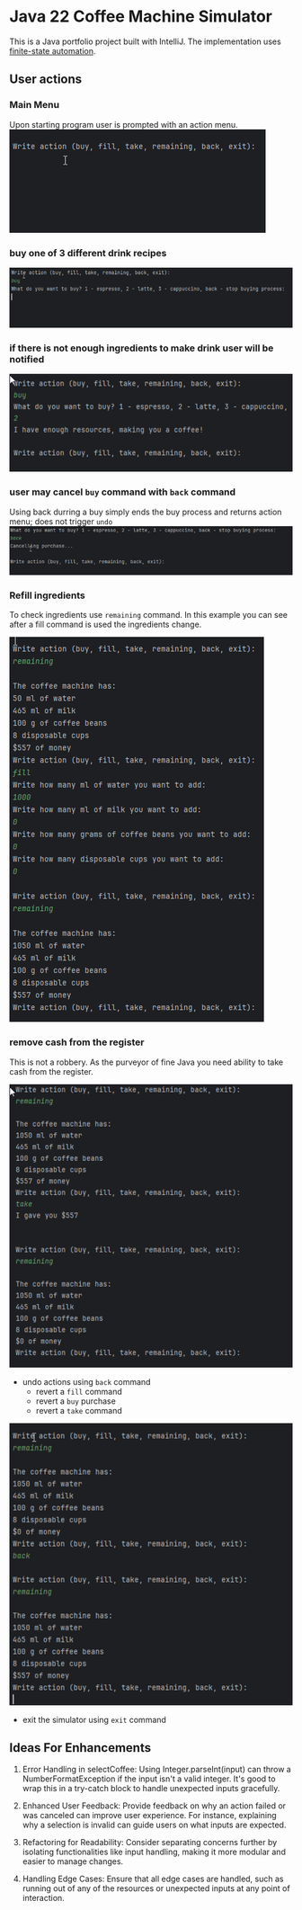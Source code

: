 # Java 22 Coffee Machine Simulator

This is a Java portfolio project built with IntelliJ.  The implementation uses [finite-state automation](https://en.wikipedia.org/wiki/Finite-state_machine).

## User actions

### Main Menu
Upon starting program user is prompted with an action menu.
![main menu](images/main_menu.png)

### buy one of 3 different drink recipes
![buy options](images/buy_options.png)

### if there is not enough ingredients to make drink user will be notified
![not enough resources](images/not_enough_resources.png)

### user may cancel `buy` command with `back` command

Using back durring a buy simply ends the buy process and returns action menu; does not trigger `undo`
![stop purchasae](images/buy_stop.png)

### Refill ingredients

To check ingredients use `remaining` command.  In this example you can see after
a fill command is used the ingredients change.

![refill ingredients](images/refill.png)

### remove cash from the register

This is not a robbery.  As the purveyor of fine Java you need ability to take
cash from the register.

![take money](images/take.png)

- undo actions using `back` command
  - revert a `fill` command
  - revert a `buy` purchase
  - revert a `take` command

![undo take command](images/undo.png)

- exit the simulator using `exit` command

## Ideas For Enhancements

1. Error Handling in selectCoffee: Using Integer.parseInt(input) can throw a NumberFormatException if the input isn't a valid integer. It's good to wrap this in a try-catch block to handle unexpected inputs gracefully.

2. Enhanced User Feedback: Provide feedback on why an action failed or was canceled can improve user experience. For instance, explaining why a selection is invalid can guide users on what inputs are expected.

3. Refactoring for Readability: Consider separating concerns further by isolating functionalities like input handling, making it more modular and easier to manage changes.

4. Handling Edge Cases: Ensure that all edge cases are handled, such as running out of any of the resources or unexpected inputs at any point of interaction.